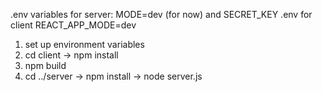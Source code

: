 .env variables for server: MODE=dev (for now) and SECRET_KEY
.env for client REACT_APP_MODE=dev
1) set up environment variables
2) cd client -> npm install
3) npm build
4) cd ../server -> npm install -> node server.js